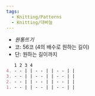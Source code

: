 ```yaml
---
tags:
  - Knitting/Patterns
  - Knitting/대바늘
---
```

- *원통뜨기*
- 코: 56코 (4의 배수로 원하는 길이)
- 단: 원하는 길이까지
```markdown
   1 2 3 4 
4. - - | | - - | | - - | |
3. - - | | - - | | - - | |
2. - - | | - - | | - - | |
1. - - | | - - | | - - | |
```
